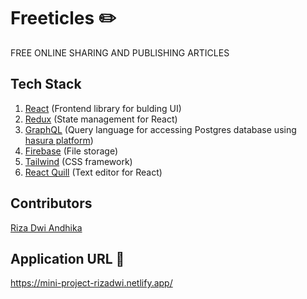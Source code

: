 # Freeticles ✏️

FREE ONLINE SHARING AND PUBLISHING ARTICLES

## Tech Stack

1. [React](https://reactjs.org/) (Frontend library for bulding UI)
2. [Redux](https://redux.js.org/) (State management for React)
3. [GraphQL](https://graphql.org/) (Query language for accessing Postgres database using [hasura platform](https://hasura.io/))
4. [Firebase](https://firebase.google.com/) (File storage)
5. [Tailwind](https://tailwindcss.com/) (CSS framework)
6. [React Quill](https://github.com/zenoamaro/react-quill) (Text editor for React)

## Contributors

[Riza Dwi Andhika](https://github.com/rizadwiandhika)

## Application URL 🚀

https://mini-project-rizadwi.netlify.app/
